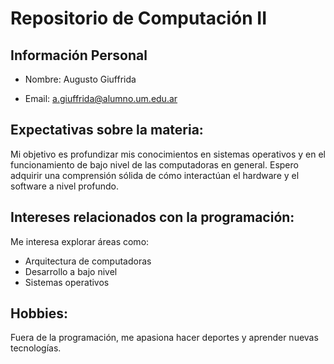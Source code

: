 # Repositorio de Computación II

## Información Personal

- Nombre: Augusto Giuffrida

- Email: a.giuffrida@alumno.um.edu.ar

## Expectativas sobre la materia:

Mi objetivo es profundizar mis conocimientos en sistemas operativos y en el funcionamiento de bajo nivel de las computadoras en general. Espero adquirir una comprensión sólida de cómo interactúan el hardware y el software a nivel profundo.

## Intereses relacionados con la programación:  

Me interesa explorar áreas como:

- Arquitectura de computadoras
- Desarrollo a bajo nivel
- Sistemas operativos

## Hobbies:

Fuera de la programación, me apasiona hacer deportes y aprender nuevas tecnologías.